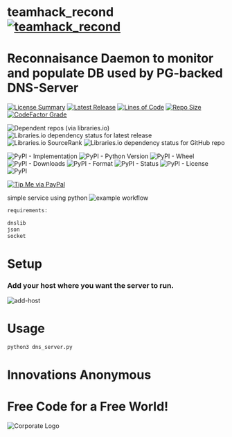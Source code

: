 # teamhack_recond [![teamhack_recond](https://github.com/InnovAnon-Inc/teamhack_recond/actions/workflows/pkgrel.yml/badge.svg)](https://github.com/InnovAnon-Inc/teamhack_recond/actions/workflows/pkgrel.yml)
Reconnaisance Daemon to monitor and populate DB used by PG-backed DNS-Server
==========
[![License Summary](https://img.shields.io/github/license/InnovAnon-Inc/teamhack_recond?color=%23FF1100&label=Free%20Code%20for%20a%20Free%20World%21&logo=InnovAnon%2C%20Inc.&logoColor=%23FF1133&style=plastic)](https://tldrlegal.com/license/unlicense#summary)
[![Latest Release](https://img.shields.io/github/commits-since/InnovAnon-Inc/teamhack_recond/latest?color=%23FF1100&include_prereleases&logo=InnovAnon%2C%20Inc.&logoColor=%23FF1133&style=plastic)](https://github.com/InnovAnon-Inc/teamhack_recond/releases/latest)
[![Lines of Code](https://tokei.rs/b1/github/InnovAnon-Inc/teamhack_recond?category=code&color=FF1100&logo=InnovAnon-Inc&logoColor=FF1133&style=plastic)](https://github.com/InnovAnon-Inc/teamhack_recond)
[![Repo Size](https://img.shields.io/github/repo-size/InnovAnon-Inc/teamhack_recond?color=%23FF1100&logo=InnovAnon%2C%20Inc.&logoColor=%23FF1133&style=plastic)](https://github.com/InnovAnon-Inc/teamhack_recond)
[![CodeFactor Grade](https://img.shields.io/codefactor/grade/github/InnovAnon-Inc/teamhack_recond?color=FF1100&logo=InnovAnon-Inc&logoColor=FF1133&style=plastic)](https://www.codefactor.io/repository/github/InnovAnon-Inc/teamhack_recond)

![Dependent repos (via libraries.io)](https://img.shields.io/librariesio/dependent-repos/pypi/teamhack_recond?color=FF1100&style=plastic)
![Libraries.io dependency status for latest release](https://img.shields.io/librariesio/release/pypi/teamhack_recond?color=FF1100&style=plastic)
![Libraries.io SourceRank](https://img.shields.io/librariesio/sourcerank/pypi/teamhack_recond?style=plastic)
![Libraries.io dependency status for GitHub repo](https://img.shields.io/librariesio/github/InnovAnon-Inc/teamhack_recond?color=FF1100&logoColor=FF1133&style=plastic)

![PyPI - Implementation](https://img.shields.io/pypi/implementation/teamhack_recond?color=FF1100&logo=InnovAnon-Inc&logoColor=FF1133&style=plastic)
![PyPI - Python Version](https://img.shields.io/pypi/pyversions/teamhack_recond?color=FF1100&logo=InnovAnon-Inc&logoColor=FF1133&style=plastic)
![PyPI - Wheel](https://img.shields.io/pypi/wheel/teamhack_recond?color=FF1100&logo=InnovAnon-Inc&logoColor=FF1133&style=plastic)
![PyPI - Downloads](https://img.shields.io/pypi/dd/teamhack_recond?color=FF1100&logo=InnovAnon-Inc&logoColor=FF1133&style=plastic)
![PyPI - Format](https://img.shields.io/pypi/format/teamhack_recond?color=FF1100&logo=InnovAnon-Inc&logoColor=FF1133&style=plastic)
![PyPI - Status](https://img.shields.io/pypi/status/teamhack_recond?color=FF1100&logo=InnovAnon-Inc&logoColor=FF1133&style=plastic)
![PyPI - License](https://img.shields.io/pypi/l/teamhack_recond?color=FF1100&logo=InnovAnon-Inc&logoColor=FF1133&style=plastic)
![PyPI](https://img.shields.io/pypi/v/teamhack_recond?color=FF1100&logo=InnovAnon-Inc&logoColor=FF1133&style=plastic)

[![Tip Me via PayPal](https://img.shields.io/badge/paypal-donate-FF1100.svg?logo=paypal&logoColor=FF1133&style=plastic)](https://www.paypal.me/InnovAnon)

simple service using python
![example workflow](https://github.com/InnovAnon-Inc/teamhack_recond/actions/workflows/pkgrel.yml/badge.svg)

```sh
requirements:

dnslib
json
socket

```

# Setup
### Add your host where you want the server to run.
![add-host](https://user-images.githubusercontent.com/97550737/225977420-3b9a362b-f072-49c9-bfa1-6880584e49df.png)


# Usage  

```sh
python3 dns_server.py

```

# Innovations Anonymous
Free Code for a Free World!
==========
![Corporate Logo](https://innovanon-inc.github.io/assets/images/logo.gif)

